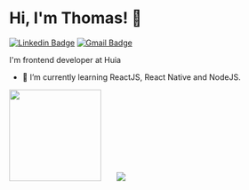 # Hi, I'm Thomas! 👋

[![Linkedin Badge](https://img.shields.io/badge/-LinkedIn-blue?style=flat-square&logo=Linkedin&logoColor=white&link=https://www.linkedin.com/in/thomas-soares-339465a6/)](https://www.linkedin.com/in/thomas-soares-339465a6/)
[![Gmail Badge](https://img.shields.io/badge/-Gmail-c14438?style=flat-square&logo=Gmail&logoColor=white&link=mailto:soaresthomasp@gmail.com)](mailto:soaresthomasp@gmail.com)

I'm frontend developer at Huia 

- 🌱 I’m currently learning ReactJS, React Native and NodeJS.

<p style="margin: 0;">
  <a href="#"><img src="https://github-readme-stats.vercel.app/api?username=thomas-soares&show_icons=true&theme=merko" height="165" style="margin-right:24px;"></a>
  <a href="#"><img src="https://github-readme-stats.vercel.app/api/top-langs/?username=thomas-soares&layout=compact&theme=merko"></a>
</p>

<!--
**thomas-soares/thomas-soares** is a ✨ _special_ ✨ repository because its `README.md` (this file) appears on your GitHub profile. --!>
